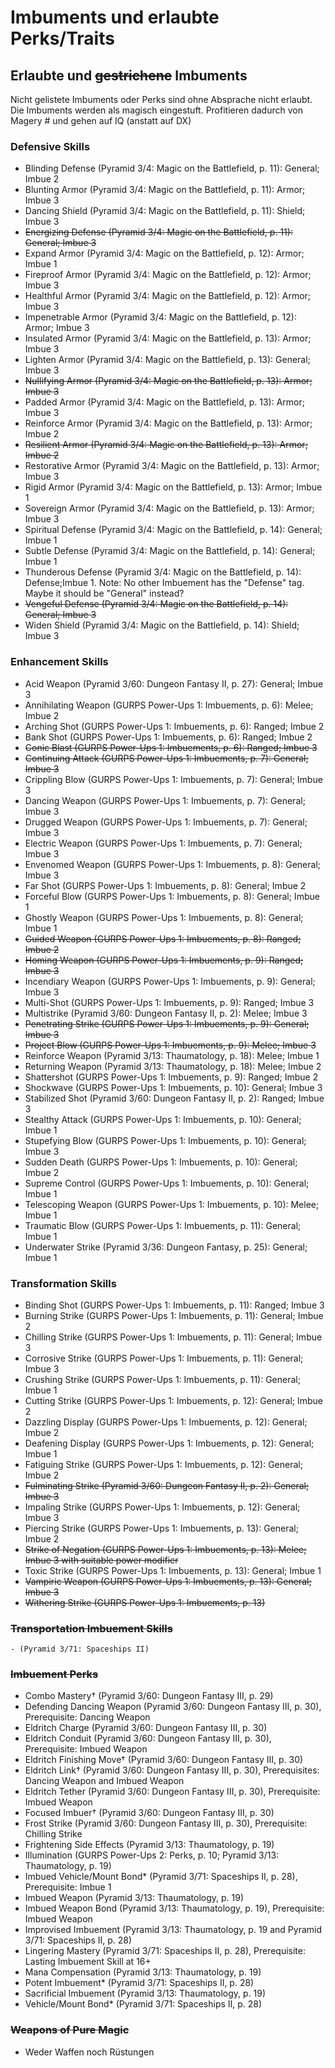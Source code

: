 # Imbuments und erlaubte Perks/Traits

## Erlaubte und ~~gestrichene~~ Imbuments
Nicht gelistete Imbuments oder Perks sind ohne Absprache nicht erlaubt.
Die Imbuments werden als magisch eingestuft. Profitieren dadurch von Magery # und gehen auf IQ (anstatt auf DX)

### Defensive Skills
- Blinding Defense (Pyramid 3/4: Magic on the Battlefield, p. 11): General; Imbue 2
- Blunting Armor (Pyramid 3/4: Magic on the Battlefield, p. 11): Armor; Imbue 3
- Dancing Shield (Pyramid 3/4: Magic on the Battlefield, p. 11): Shield; Imbue 3
- ~~Energizing Defense (Pyramid 3/4: Magic on the Battlefield, p. 11): General; Imbue 3~~
- Expand Armor (Pyramid 3/4: Magic on the Battlefield, p. 12): Armor; Imbue 1
- Fireproof Armor (Pyramid 3/4: Magic on the Battlefield, p. 12): Armor; Imbue 3
- Healthful Armor (Pyramid 3/4: Magic on the Battlefield, p. 12): Armor; Imbue 3
- Impenetrable Armor (Pyramid 3/4: Magic on the Battlefield, p. 12): Armor; Imbue 3
- Insulated Armor (Pyramid 3/4: Magic on the Battlefield, p. 13): Armor; Imbue 3
- Lighten Armor (Pyramid 3/4: Magic on the Battlefield, p. 13): General; Imbue 3
- ~~Nullifying Armor (Pyramid 3/4: Magic on the Battlefield, p. 13): Armor; Imbue 3~~
- Padded Armor (Pyramid 3/4: Magic on the Battlefield, p. 13): Armor; Imbue 3
- Reinforce Armor (Pyramid 3/4: Magic on the Battlefield, p. 13): Armor; Imbue 2
- ~~Resilient Armor (Pyramid 3/4: Magic on the Battlefield, p. 13): Armor; Imbue 2~~
- Restorative Armor (Pyramid 3/4: Magic on the Battlefield, p. 13): Armor; Imbue 3
- Rigid Armor (Pyramid 3/4: Magic on the Battlefield, p. 13): Armor; Imbue 1
- Sovereign Armor (Pyramid 3/4: Magic on the Battlefield, p. 13): Armor; Imbue 3
- Spiritual Defense (Pyramid 3/4: Magic on the Battlefield, p. 14): General; Imbue 1
- Subtle Defense (Pyramid 3/4: Magic on the Battlefield, p. 14): General; Imbue 1
- Thunderous Defense (Pyramid 3/4: Magic on the Battlefield, p. 14): Defense;Imbue 1. Note: No other Imbuement has the "Defense" tag. Maybe it should be "General" instead?
- ~~Vengeful Defense (Pyramid 3/4: Magic on the Battlefield, p. 14): General; Imbue 3~~
- Widen Shield (Pyramid 3/4: Magic on the Battlefield, p. 14): Shield; Imbue 3


### Enhancement Skills

- Acid Weapon (Pyramid 3/60: Dungeon Fantasy II, p. 27): General; Imbue 3
- Annihilating Weapon (GURPS Power-Ups 1: Imbuements, p. 6): Melee; Imbue 2
- Arching Shot (GURPS Power-Ups 1: Imbuements, p. 6): Ranged; Imbue 2
- Bank Shot (GURPS Power-Ups 1: Imbuements, p. 6): Ranged; Imbue 2
- ~~Conic Blast (GURPS Power-Ups 1: Imbuements, p. 6): Ranged; Imbue 3~~
- ~~Continuing Attack (GURPS Power-Ups 1: Imbuements, p. 7): General; Imbue 3~~
- Crippling Blow (GURPS Power-Ups 1: Imbuements, p. 7): General; Imbue 3
- Dancing Weapon (GURPS Power-Ups 1: Imbuements, p. 7): General; Imbue 3
- Drugged Weapon (GURPS Power-Ups 1: Imbuements, p. 7): General; Imbue 3
- Electric Weapon (GURPS Power-Ups 1: Imbuements, p. 7): General; Imbue 3
- Envenomed Weapon (GURPS Power-Ups 1: Imbuements, p. 8): General; Imbue 3
- Far Shot (GURPS Power-Ups 1: Imbuements, p. 8): General; Imbue 2
- Forceful Blow (GURPS Power-Ups 1: Imbuements, p. 8): General; Imbue 1
- Ghostly Weapon (GURPS Power-Ups 1: Imbuements, p. 8): General; Imbue 1
- ~~Guided Weapon (GURPS Power-Ups 1: Imbuements, p. 8): Ranged; Imbue 2~~
- ~~Homing Weapon (GURPS Power-Ups 1: Imbuements, p. 9): Ranged; Imbue 3~~
- Incendiary Weapon (GURPS Power-Ups 1: Imbuements, p. 9): General; Imbue 3
- Multi-Shot (GURPS Power-Ups 1: Imbuements, p. 9): Ranged; Imbue 3
- Multistrike (Pyramid 3/60: Dungeon Fantasy II, p. 2): Melee; Imbue 3
- ~~Penetrating Strike (GURPS Power-Ups 1: Imbuements, p. 9): General; Imbue 3~~
- ~~Project Blow (GURPS Power-Ups 1: Imbuements, p. 9): Melee; Imbue 3~~
- Reinforce Weapon (Pyramid 3/13: Thaumatology, p. 18): Melee; Imbue 1
- Returning Weapon (Pyramid 3/13: Thaumatology, p. 18): Melee; Imbue 2
- Shattershot (GURPS Power-Ups 1: Imbuements, p. 9): Ranged; Imbue 2
- Shockwave (GURPS Power-Ups 1: Imbuements, p. 10): General; Imbue 3
- Stabilized Shot (Pyramid 3/60: Dungeon Fantasy II, p. 2): Ranged; Imbue 3
- Stealthy Attack (GURPS Power-Ups 1: Imbuements, p. 10): General; Imbue 1
- Stupefying Blow (GURPS Power-Ups 1: Imbuements, p. 10): General; Imbue 3
- Sudden Death (GURPS Power-Ups 1: Imbuements, p. 10): General; Imbue 2
- Supreme Control (GURPS Power-Ups 1: Imbuements, p. 10): General; Imbue 1
- Telescoping Weapon (GURPS Power-Ups 1: Imbuements, p. 10): Melee; Imbue 1
- Traumatic Blow (GURPS Power-Ups 1: Imbuements, p. 11): General; Imbue 1
- Underwater Strike (Pyramid 3/36: Dungeon Fantasy, p. 25): General; Imbue 1


### Transformation Skills

- Binding Shot (GURPS Power-Ups 1: Imbuements, p. 11): Ranged; Imbue 3
- Burning Strike (GURPS Power-Ups 1: Imbuements, p. 11): General; Imbue 2
- Chilling Strike (GURPS Power-Ups 1: Imbuements, p. 11): General; Imbue 3
- Corrosive Strike (GURPS Power-Ups 1: Imbuements, p. 11): General; Imbue 3
- Crushing Strike (GURPS Power-Ups 1: Imbuements, p. 11): General; Imbue 1
- Cutting Strike (GURPS Power-Ups 1: Imbuements, p. 12): General; Imbue 2
- Dazzling Display (GURPS Power-Ups 1: Imbuements, p. 12): General; Imbue 2
- Deafening Display (GURPS Power-Ups 1: Imbuements, p. 12): General; Imbue 1
- Fatiguing Strike (GURPS Power-Ups 1: Imbuements, p. 12): General; Imbue 2
- ~~Fulminating Strike (Pyramid 3/60: Dungeon Fantasy II, p. 2): General; Imbue 3~~
- Impaling Strike (GURPS Power-Ups 1: Imbuements, p. 12): General; Imbue 3
- Piercing Strike (GURPS Power-Ups 1: Imbuements, p. 13): General; Imbue 2
- ~~Strike of Negation (GURPS Power-Ups 1: Imbuements, p. 13): Melee; Imbue 3 with suitable power modifier~~
- Toxic Strike (GURPS Power-Ups 1: Imbuements, p. 13): General; Imbue 1
- ~~Vampiric Weapon (GURPS Power-Ups 1: Imbuements, p. 13): General; Imbue 3~~
- ~~Withering Strike (GURPS Power-Ups 1: Imbuements, p. 13)~~

### ~~Transportation Imbuement Skills~~

    - (Pyramid 3/71: Spaceships II) 

### ~~Imbuement Perks~~

- Combo Mastery† (Pyramid 3/60: Dungeon Fantasy III, p. 29)
- Defending Dancing Weapon (Pyramid 3/60: Dungeon Fantasy III, p. 30), Prerequisite: Dancing Weapon
- Eldritch Charge (Pyramid 3/60: Dungeon Fantasy III, p. 30)
- Eldritch Conduit (Pyramid 3/60: Dungeon Fantasy III, p. 30), Prerequisite: Imbued Weapon
- Eldritch Finishing Move† (Pyramid 3/60: Dungeon Fantasy III, p. 30)
- Eldritch Link† (Pyramid 3/60: Dungeon Fantasy III, p. 30), Prerequisites: Dancing Weapon and Imbued Weapon
- Eldritch Tether (Pyramid 3/60: Dungeon Fantasy III, p. 30), Prerequisite: Imbued Weapon
- Focused Imbuer† (Pyramid 3/60: Dungeon Fantasy III, p. 30)
- Frost Strike (Pyramid 3/60: Dungeon Fantasy III, p. 30), Prerequisite: Chilling Strike
- Frightening Side Effects (Pyramid 3/13: Thaumatology, p. 19)
- Illumination (GURPS Power-Ups 2: Perks, p. 10; Pyramid 3/13: Thaumatology, p. 19)
- Imbued Vehicle/Mount Bond* (Pyramid 3/71: Spaceships II, p. 28), Prerequisite: Imbue 1
- Imbued Weapon (Pyramid 3/13: Thaumatology, p. 19)
- Imbued Weapon Bond (Pyramid 3/13: Thaumatology, p. 19), Prerequisite: Imbued Weapon
- Improvised Imbuement (Pyramid 3/13: Thaumatology, p. 19 and Pyramid 3/71: Spaceships II, p. 28)
- Lingering Mastery (Pyramid 3/71: Spaceships II, p. 28), Prerequisite: Lasting Imbuement Skill at 16+
- Mana Compensation (Pyramid 3/13: Thaumatology, p. 19)
- Potent Imbuement* (Pyramid 3/71: Spaceships II, p. 28)
- Sacrificial Imbuement (Pyramid 3/13: Thaumatology, p. 19)
- Vehicle/Mount Bond* (Pyramid 3/71: Spaceships II, p. 28)

### ~~Weapons of Pure Magic~~
- Weder Waffen noch Rüstungen

